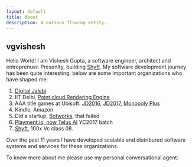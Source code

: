 ```yaml
---
layout: default
title: About
description: A curious flowing entity.
---
```

## vgvishesh
Hello World! I am Vishesh Gupta, a software engineer, architect and entreprenuer. Presenlty, building [Shyft](https://shyft.to/). My software development journey has been quite interesting, below are some important organizations who have shaped me:
1. [Digital Jalebi](https://www.digitaljalebi.com/)
2. IIT Delhi, [Point cloud Rendering Engine](https://www.youtube.com/watch?v=vnP9Drw8TDE)
3. AAA title games at Ubisoft. [JD2016](https://en.wikipedia.org/wiki/Just_Dance_2016), [JD2017](https://en.wikipedia.org/wiki/Just_Dance_2017), [Monopoly Plus](https://www.ubisoft.com/en-gb/game/monopoly/monopoly)
4. Kindle, Amazon
5. Did a startup, [Botworks](), that failed
6. [Playment.io, now Telus AI](https://www.telusinternational.com/solutions/ai-data-solutions?INTCMP=ti_playment) YC2017 batch
7. [Shyft](https://shyft.to/), 100x Vc class 08. 

Over the past 11 years I have developed scalable and distribured software systems and services for these organizations. 

To know more about me please use my personal conversational agent:

<p id='root'></p>
<script>
    window.__EMBEDDED_DATA__ = {
      client: {
        contextId: "42967a50-bde5-4c20-9fd5-a8268c7ee613",
        authKey: "TNTbN4zC"
      },
      customData: {
        botName: `Vishesh's Agent`
      },
      containerDiv: 'root',
    };
  </script>
<script src="https://embeddable-chatbot.s3.ap-south-1.amazonaws.com/index.js"></script>

